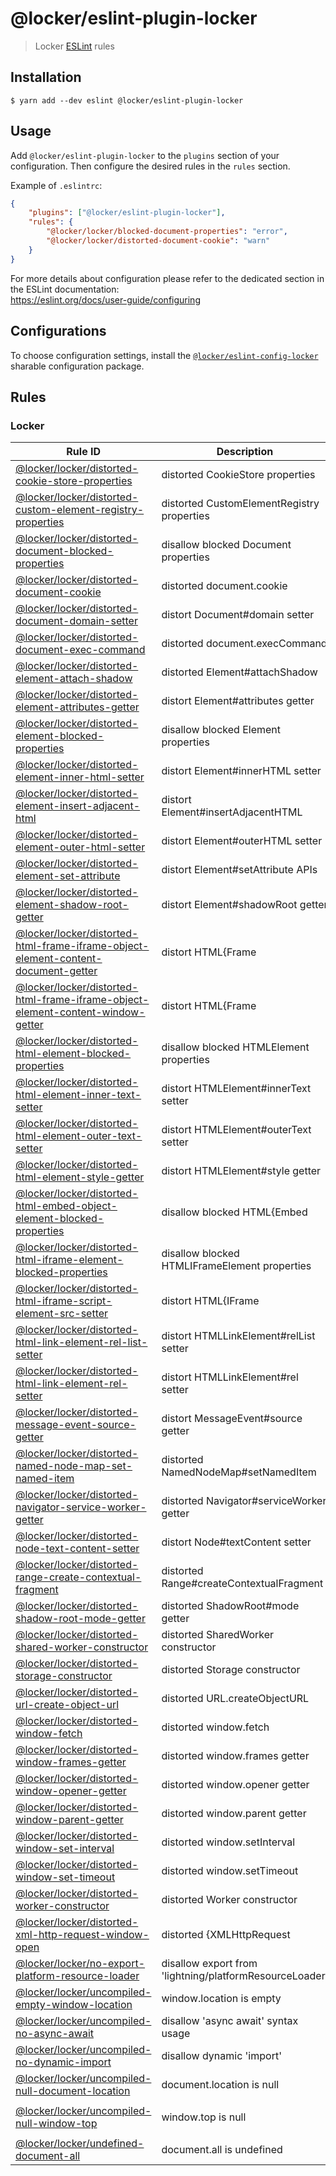 # @locker/eslint-plugin-locker

> Locker [ESLint] rules

## Installation

```shell
$ yarn add --dev eslint @locker/eslint-plugin-locker
```

## Usage

Add `@locker/eslint-plugin-locker` to the `plugins` section of your configuration.
Then configure the desired rules in the `rules` section.

Example of `.eslintrc`:

```json
{
    "plugins": ["@locker/eslint-plugin-locker"],
    "rules": {
        "@locker/locker/blocked-document-properties": "error",
        "@locker/locker/distorted-document-cookie": "warn"
    }
}
```

For more details about configuration please refer to the dedicated section in
the ESLint documentation:<br>
https://eslint.org/docs/user-guide/configuring

## Configurations

To choose configuration settings, install the [`@locker/eslint-config-locker`]
sharable configuration package.

## Rules

### Locker

| Rule ID | Description | Fixable Using |
| --- | --- | --- |
| [@locker/locker/distorted-cookie-store-properties] | distorted CookieStore properties |   |
| [@locker/locker/distorted-custom-element-registry-properties] | distorted CustomElementRegistry properties |   |
| [@locker/locker/distorted-document-blocked-properties] | disallow blocked Document properties |   |
| [@locker/locker/distorted-document-cookie] | distorted document.cookie |   |
| [@locker/locker/distorted-document-domain-setter] | distort Document#domain setter |   |
| [@locker/locker/distorted-document-exec-command] | distorted document.execCommand |   |
| [@locker/locker/distorted-element-attach-shadow] | distorted Element#attachShadow |   |
| [@locker/locker/distorted-element-attributes-getter] | distort Element#attributes getter |   |
| [@locker/locker/distorted-element-blocked-properties] | disallow blocked Element properties |   |
| [@locker/locker/distorted-element-inner-html-setter] | distort Element#innerHTML setter |   |
| [@locker/locker/distorted-element-insert-adjacent-html] | distort Element#insertAdjacentHTML |   |
| [@locker/locker/distorted-element-outer-html-setter] | distort Element#outerHTML setter |   |
| [@locker/locker/distorted-element-set-attribute] | distort Element#setAttribute APIs |   |
| [@locker/locker/distorted-element-shadow-root-getter] | distort Element#shadowRoot getter |   |
| [@locker/locker/distorted-html-frame-iframe-object-element-content-document-getter] | distort HTML{Frame|IFrame|Object}Element#contentDocument getter |   |
| [@locker/locker/distorted-html-frame-iframe-object-element-content-window-getter] | distort HTML{Frame|IFrame|Object}Element#contentWindow getter |   |
| [@locker/locker/distorted-html-element-blocked-properties] | disallow blocked HTMLElement properties |   |
| [@locker/locker/distorted-html-element-inner-text-setter] | distort HTMLElement#innerText setter |   |
| [@locker/locker/distorted-html-element-outer-text-setter] | distort HTMLElement#outerText setter |   |
| [@locker/locker/distorted-html-element-style-getter] | distort HTMLElement#style getter |   |
| [@locker/locker/distorted-html-embed-object-element-blocked-properties] | disallow blocked HTML{Embed|Object}Element properties |   |
| [@locker/locker/distorted-html-iframe-element-blocked-properties] | disallow blocked HTMLIFrameElement properties |   |
| [@locker/locker/distorted-html-iframe-script-element-src-setter] | distort HTML{IFrame|Script}Element#src setter |   |
| [@locker/locker/distorted-html-link-element-rel-list-setter] | distort HTMLLinkElement#relList setter |   |
| [@locker/locker/distorted-html-link-element-rel-setter] | distort HTMLLinkElement#rel setter |   |
| [@locker/locker/distorted-message-event-source-getter] | distort MessageEvent#source getter |   |
| [@locker/locker/distorted-named-node-map-set-named-item] | distorted NamedNodeMap#setNamedItem |   |
| [@locker/locker/distorted-navigator-service-worker-getter] | distorted Navigator#serviceWorker getter |   |
| [@locker/locker/distorted-node-text-content-setter] | distort Node#textContent setter |   |
| [@locker/locker/distorted-range-create-contextual-fragment] | distorted Range#createContextualFragment |   |
| [@locker/locker/distorted-shadow-root-mode-getter] | distorted ShadowRoot#mode getter |   |
| [@locker/locker/distorted-shared-worker-constructor] | distorted SharedWorker constructor |   |
| [@locker/locker/distorted-storage-constructor] | distorted Storage constructor |   |
| [@locker/locker/distorted-url-create-object-url] | distorted URL.createObjectURL |   |
| [@locker/locker/distorted-window-fetch] | distorted window.fetch |   |
| [@locker/locker/distorted-window-frames-getter] | distorted window.frames getter |   |
| [@locker/locker/distorted-window-opener-getter] | distorted window.opener getter |   |
| [@locker/locker/distorted-window-parent-getter] | distorted window.parent getter |   |
| [@locker/locker/distorted-window-set-interval] | distorted window.setInterval |   |
| [@locker/locker/distorted-window-set-timeout] | distorted window.setTimeout |   |
| [@locker/locker/distorted-worker-constructor] | distorted Worker constructor |   |
| [@locker/locker/distorted-xml-http-request-window-open] | distorted {XMLHttpRequest|Window}#open |   |
| [@locker/locker/no-export-platform-resource-loader] | disallow export from 'lightning/platformResourceLoader' |   |
| [@locker/locker/uncompiled-empty-window-location] | window.location is empty | [`@locker/rollup-plugin`]  |
| [@locker/locker/uncompiled-no-async-await] | disallow 'async await' syntax usage | [`@locker/rollup-plugin`]  |
| [@locker/locker/uncompiled-no-dynamic-import] | disallow dynamic 'import' | [`@locker/rollup-plugin`]  |
| [@locker/locker/uncompiled-null-document-location] | document.location is null | [`@locker/rollup-plugin`]  |
| [@locker/locker/uncompiled-null-window-top] | window.top is null | `--fix` or [`@locker/rollup-plugin`]  |
| [@locker/locker/undefined-document-all] | document.all is undefined |   |

[`@locker/rollup-plugin`]:
https://www.npmjs.com/package/@locker/rollup-plugin
[`@locker/eslint-config-locker`]:
https://www.npmjs.com/package/@locker/eslint-config-locker
[ESLint]:
https://eslint.org/
[`--fix`]:
https://eslint.org/docs/user-guide/command-line-interface#-fix
[@locker/locker/distorted-cookie-store-properties]:
https://github.com/salesforce/locker/blob/v0.13.6/packages/%40locker/eslint-plugin-locker/docs/rules/distorted-cookie-store-properties.md
[@locker/locker/distorted-custom-element-registry-properties]:
https://github.com/salesforce/locker/blob/v0.13.6/packages/%40locker/eslint-plugin-locker/docs/rules/distorted-custom-element-registry-properties.md
[@locker/locker/distorted-document-blocked-properties]:
https://github.com/salesforce/locker/blob/v0.13.6/packages/%40locker/eslint-plugin-locker/docs/rules/distorted-document-blocked-properties.md
[@locker/locker/distorted-document-cookie]:
https://github.com/salesforce/locker/blob/v0.13.6/packages/%40locker/eslint-plugin-locker/docs/rules/distorted-document-cookie.md
[@locker/locker/distorted-document-domain-setter]:
https://github.com/salesforce/locker/blob/v0.13.6/packages/%40locker/eslint-plugin-locker/docs/rules/distorted-document-domain-setter.md
[@locker/locker/distorted-document-exec-command]:
https://github.com/salesforce/locker/blob/v0.13.6/packages/%40locker/eslint-plugin-locker/docs/rules/distorted-document-exec-command.md
[@locker/locker/distorted-element-attach-shadow]:
https://github.com/salesforce/locker/blob/v0.13.6/packages/%40locker/eslint-plugin-locker/docs/rules/distorted-element-attach-shadow.md
[@locker/locker/distorted-element-attributes-getter]:
https://github.com/salesforce/locker/blob/v0.13.6/packages/%40locker/eslint-plugin-locker/docs/rules/distorted-element-attributes-getter.md
[@locker/locker/distorted-element-blocked-properties]:
https://github.com/salesforce/locker/blob/v0.13.6/packages/%40locker/eslint-plugin-locker/docs/rules/distorted-element-blocked-properties.md
[@locker/locker/distorted-element-inner-html-setter]:
https://github.com/salesforce/locker/blob/v0.13.6/packages/%40locker/eslint-plugin-locker/docs/rules/distorted-element-inner-html-setter.md
[@locker/locker/distorted-element-insert-adjacent-html]:
https://github.com/salesforce/locker/blob/v0.13.6/packages/%40locker/eslint-plugin-locker/docs/rules/distorted-element-insert-adjacent-html.md
[@locker/locker/distorted-element-outer-html-setter]:
https://github.com/salesforce/locker/blob/v0.13.6/packages/%40locker/eslint-plugin-locker/docs/rules/distorted-element-outer-html-setter.md
[@locker/locker/distorted-element-set-attribute]:
https://github.com/salesforce/locker/blob/v0.13.6/packages/%40locker/eslint-plugin-locker/docs/rules/distorted-element-set-attribute.md
[@locker/locker/distorted-element-shadow-root-getter]:
https://github.com/salesforce/locker/blob/v0.13.6/packages/%40locker/eslint-plugin-locker/docs/rules/distorted-element-shadow-root-getter.md
[@locker/locker/distorted-html-frame-iframe-object-element-content-document-getter]:
https://github.com/salesforce/locker/blob/v0.13.6/packages/%40locker/eslint-plugin-locker/docs/rules/distorted-html-frame-iframe-object-element-content-document-getter.md
[@locker/locker/distorted-html-frame-iframe-object-element-content-window-getter]:
https://github.com/salesforce/locker/blob/v0.13.6/packages/%40locker/eslint-plugin-locker/docs/rules/distorted-html-frame-iframe-object-element-content-window-getter.md
[@locker/locker/distorted-html-element-blocked-properties]:
https://github.com/salesforce/locker/blob/v0.13.6/packages/%40locker/eslint-plugin-locker/docs/rules/distorted-html-element-blocked-properties.md
[@locker/locker/distorted-html-element-inner-text-setter]:
https://github.com/salesforce/locker/blob/v0.13.6/packages/%40locker/eslint-plugin-locker/docs/rules/distorted-html-element-inner-text-setter.md
[@locker/locker/distorted-html-element-outer-text-setter]:
https://github.com/salesforce/locker/blob/v0.13.6/packages/%40locker/eslint-plugin-locker/docs/rules/distorted-html-element-outer-text-setter.md
[@locker/locker/distorted-html-element-style-getter]:
https://github.com/salesforce/locker/blob/v0.13.6/packages/%40locker/eslint-plugin-locker/docs/rules/distorted-html-element-style-getter.md
[@locker/locker/distorted-html-embed-object-element-blocked-properties]:
https://github.com/salesforce/locker/blob/v0.13.6/packages/%40locker/eslint-plugin-locker/docs/rules/distorted-html-embed-object-element-blocked-properties.md
[@locker/locker/distorted-html-iframe-element-blocked-properties]:
https://github.com/salesforce/locker/blob/v0.13.6/packages/%40locker/eslint-plugin-locker/docs/rules/distorted-html-iframe-element-blocked-properties.md
[@locker/locker/distorted-html-iframe-script-element-src-setter]:
https://github.com/salesforce/locker/blob/v0.13.6/packages/%40locker/eslint-plugin-locker/docs/rules/distorted-html-iframe-script-element-src-setter.md
[@locker/locker/distorted-html-link-element-rel-list-setter]:
https://github.com/salesforce/locker/blob/v0.13.6/packages/%40locker/eslint-plugin-locker/docs/rules/distorted-html-link-element-rel-list-setter.md
[@locker/locker/distorted-html-link-element-rel-setter]:
https://github.com/salesforce/locker/blob/v0.13.6/packages/%40locker/eslint-plugin-locker/docs/rules/distorted-html-link-element-rel-setter.md
[@locker/locker/distorted-message-event-source-getter]:
https://github.com/salesforce/locker/blob/v0.13.6/packages/%40locker/eslint-plugin-locker/docs/rules/distorted-message-event-source-getter.md
[@locker/locker/distorted-named-node-map-set-named-item]:
https://github.com/salesforce/locker/blob/v0.13.6/packages/%40locker/eslint-plugin-locker/docs/rules/distorted-named-node-map-set-named-item.md
[@locker/locker/distorted-navigator-service-worker-getter]:
https://github.com/salesforce/locker/blob/v0.13.6/packages/%40locker/eslint-plugin-locker/docs/rules/distorted-navigator-service-worker-getter.md
[@locker/locker/distorted-node-text-content-setter]:
https://github.com/salesforce/locker/blob/v0.13.6/packages/%40locker/eslint-plugin-locker/docs/rules/distorted-node-text-content-setter.md
[@locker/locker/distorted-range-create-contextual-fragment]:
https://github.com/salesforce/locker/blob/v0.13.6/packages/%40locker/eslint-plugin-locker/docs/rules/distorted-range-create-contextual-fragment.md
[@locker/locker/distorted-shadow-root-mode-getter]:
https://github.com/salesforce/locker/blob/v0.13.6/packages/%40locker/eslint-plugin-locker/docs/rules/distorted-shadow-root-mode-getter.md
[@locker/locker/distorted-shared-worker-constructor]:
https://github.com/salesforce/locker/blob/v0.13.6/packages/%40locker/eslint-plugin-locker/docs/rules/distorted-shared-worker-constructor.md
[@locker/locker/distorted-storage-constructor]:
https://github.com/salesforce/locker/blob/v0.13.6/packages/%40locker/eslint-plugin-locker/docs/rules/distorted-storage-constructor.md
[@locker/locker/distorted-url-create-object-url]:
https://github.com/salesforce/locker/blob/v0.13.6/packages/%40locker/eslint-plugin-locker/docs/rules/distorted-url-create-object-url.md
[@locker/locker/distorted-window-fetch]:
https://github.com/salesforce/locker/blob/v0.13.6/packages/%40locker/eslint-plugin-locker/docs/rules/distorted-window-fetch.md
[@locker/locker/distorted-window-frames-getter]:
https://github.com/salesforce/locker/blob/v0.13.6/packages/%40locker/eslint-plugin-locker/docs/rules/distorted-window-frames-getter.md
[@locker/locker/distorted-window-opener-getter]:
https://github.com/salesforce/locker/blob/v0.13.6/packages/%40locker/eslint-plugin-locker/docs/rules/distorted-window-opener-getter.md
[@locker/locker/distorted-window-parent-getter]:
https://github.com/salesforce/locker/blob/v0.13.6/packages/%40locker/eslint-plugin-locker/docs/rules/distorted-window-parent-getter.md
[@locker/locker/distorted-window-set-interval]:
https://github.com/salesforce/locker/blob/v0.13.6/packages/%40locker/eslint-plugin-locker/docs/rules/distorted-window-set-interval.md
[@locker/locker/distorted-window-set-timeout]:
https://github.com/salesforce/locker/blob/v0.13.6/packages/%40locker/eslint-plugin-locker/docs/rules/distorted-window-set-timeout.md
[@locker/locker/distorted-worker-constructor]:
https://github.com/salesforce/locker/blob/v0.13.6/packages/%40locker/eslint-plugin-locker/docs/rules/distorted-worker-constructor.md
[@locker/locker/distorted-xml-http-request-window-open]:
https://github.com/salesforce/locker/blob/v0.13.6/packages/%40locker/eslint-plugin-locker/docs/rules/distorted-xml-http-request-window-open.md
[@locker/locker/no-export-platform-resource-loader]:
https://github.com/salesforce/locker/blob/v0.13.6/packages/%40locker/eslint-plugin-locker/docs/rules/no-export-platform-resource-loader.md
[@locker/locker/uncompiled-empty-window-location]:
https://github.com/salesforce/locker/blob/v0.13.6/packages/%40locker/eslint-plugin-locker/docs/rules/uncompiled-empty-window-location.md
[@locker/locker/uncompiled-no-async-await]:
https://github.com/salesforce/locker/blob/v0.13.6/packages/%40locker/eslint-plugin-locker/docs/rules/uncompiled-no-async-await.md
[@locker/locker/uncompiled-no-dynamic-import]:
https://github.com/salesforce/locker/blob/v0.13.6/packages/%40locker/eslint-plugin-locker/docs/rules/uncompiled-no-dynamic-import.md
[@locker/locker/uncompiled-null-document-location]:
https://github.com/salesforce/locker/blob/v0.13.6/packages/%40locker/eslint-plugin-locker/docs/rules/uncompiled-null-document-location.md
[@locker/locker/uncompiled-null-window-top]:
https://github.com/salesforce/locker/blob/v0.13.6/packages/%40locker/eslint-plugin-locker/docs/rules/uncompiled-null-window-top.md
[@locker/locker/undefined-document-all]:
https://github.com/salesforce/locker/blob/v0.13.6/packages/%40locker/eslint-plugin-locker/docs/rules/undefined-document-all.md

